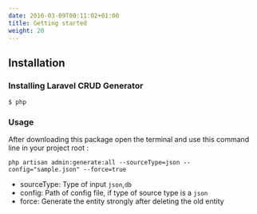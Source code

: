 ```yaml
---
date: 2016-03-09T00:11:02+01:00
title: Getting started
weight: 20
---
```


## Installation

### Installing Laravel CRUD Generator

```
$ php 
```


### Usage
After downloading this package open the terminal and  use this command line in your project root :
 ```
 php artisan admin:generate:all --sourceType=json --config="sample.json" --force=true
 ```
 - sourceType: Type of input ```json```,```db ```
 - config: Path of config file, if type of source type is a ```json```
 - force: Generate the entity strongly after deleting the old entity
